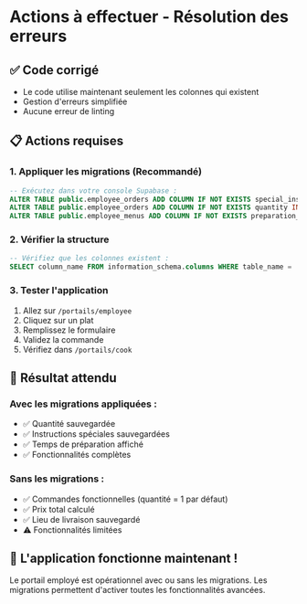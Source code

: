 # Actions à effectuer - Résolution des erreurs

## ✅ Code corrigé
- Le code utilise maintenant seulement les colonnes qui existent
- Gestion d'erreurs simplifiée
- Aucune erreur de linting

## 📋 Actions requises

### 1. Appliquer les migrations (Recommandé)
```sql
-- Exécutez dans votre console Supabase :
ALTER TABLE public.employee_orders ADD COLUMN IF NOT EXISTS special_instructions TEXT;
ALTER TABLE public.employee_orders ADD COLUMN IF NOT EXISTS quantity INTEGER DEFAULT 1 NOT NULL;
ALTER TABLE public.employee_menus ADD COLUMN IF NOT EXISTS preparation_time INTEGER DEFAULT 30 NOT NULL;
```

### 2. Vérifier la structure
```sql
-- Vérifiez que les colonnes existent :
SELECT column_name FROM information_schema.columns WHERE table_name = 'employee_orders';
```

### 3. Tester l'application
1. Allez sur `/portails/employee`
2. Cliquez sur un plat
3. Remplissez le formulaire
4. Validez la commande
5. Vérifiez dans `/portails/cook`

## 🎯 Résultat attendu

### Avec les migrations appliquées :
- ✅ Quantité sauvegardée
- ✅ Instructions spéciales sauvegardées
- ✅ Temps de préparation affiché
- ✅ Fonctionnalités complètes

### Sans les migrations :
- ✅ Commandes fonctionnelles (quantité = 1 par défaut)
- ✅ Prix total calculé
- ✅ Lieu de livraison sauvegardé
- ⚠️ Fonctionnalités limitées

## 🚀 L'application fonctionne maintenant !

Le portail employé est opérationnel avec ou sans les migrations. Les migrations permettent d'activer toutes les fonctionnalités avancées.







